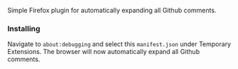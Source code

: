 Simple Firefox plugin for automatically expanding all Github comments.

### Installing

Navigate to `about:debugging` and select this `manifest.json` under Temporary
Extensions. The browser will now automatically expand all Github comments.
